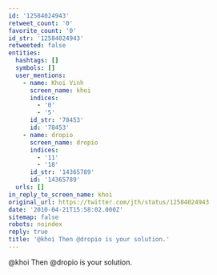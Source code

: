 ```yaml
---
id: '12584024943'
retweet_count: '0'
favorite_count: '0'
id_str: '12584024943'
retweeted: false
entities:
  hashtags: []
  symbols: []
  user_mentions:
    - name: Khoi Vinh
      screen_name: khoi
      indices:
        - '0'
        - '5'
      id_str: '78453'
      id: '78453'
    - name: dropio
      screen_name: dropio
      indices:
        - '11'
        - '18'
      id_str: '14365789'
      id: '14365789'
  urls: []
in_reply_to_screen_name: khoi
original_url: https://twitter.com/jth/status/12584024943
date: '2010-04-21T15:58:02.000Z'
sitemap: false
robots: noindex
reply: true
title: '@khoi Then @dropio is your solution.'
---
```


@khoi Then @dropio is your solution.